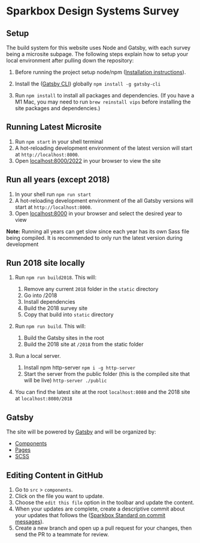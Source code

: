 Sparkbox Design Systems Survey
==============================

## Setup

The build system for this website uses Node and Gatsby, with each survey being a microsite subpage. The following steps explain how to setup your local environment after pulling down the repository:

1. Before running the project setup node/npm ([Installation instructions](https://github.com/joyent/node/wiki/Installing-Node.js-via-package-manager)).

2. Install the ([Gatsby CLI](https://www.gatsbyjs.org/docs/quick-start#install-the-gatsby-cli)) globally `npm install -g gatsby-cli`

3. Run `npm install` to install all packages and dependencies. (If you have a M1 Mac, you may need to run `brew reinstall vips` before installing the site packages and dependencies.)

## Running Latest Microsite

1. Run `npm start` in your shell terminal
2. A hot-reloading development environment of the latest version will start at `http://localhost:8000`.
3. Open [localhost:8000/2022](http://localhost:8000/2022) in your browser to view the site

## Run all years (except 2018)
1. In your shell run `npm run start`
2. A hot-reloading development environment of the all Gatsby versions will start at `http://localhost:8000`.
3. Open [localhost:8000](http://localhost:8000) in your browser and select the desired year to view

**Note:** Running all years can get slow since each year has its own Sass file being compiled. It is recommended to only run the latest version during development

## Run 2018 site locally

1. Run `npm run build2018`. This will:
   1. Remove any current `2018` folder in the `static` directory
   2. Go into /2018
   3. Install dependencies
   4. Build the 2018 survey site
   5. Copy that build into `static` directory

2. Run `npm run build`. This will:
   1. Build the Gatsby sites in the root
   2. Build the 2018 site at `/2018` from the static folder

3. Run a local server.
   1. Install npm http-server `npm i -g http-server`
   2. Start the server from the public folder (this is the compiled site that will be live) `http-server ./public`

4. You can find the latest site at the root `localhost:8080` and the 2018 site at `localhost:8080/2018`

## Gatsby

The site will be powered by [Gatsby](https://www.gatsbyjs.org) and will be organized by:
- [Components](#components)
- [Pages](#pages)
- [SCSS](#scss)

## Editing Content in GitHub

1. Go to `src` > `components`.
2. Click on the file you want to update.
3. Choose the `edit this file` option in the toolbar and update the content.
4. When your updates are complete, create a descriptive commit about your updates that follows the ([Sparkbox Standard on commit messages](https://github.com/sparkbox/standard/tree/master/code-style/git#the-art-of-the-commit-message)).
5. Create a new branch and open up a pull request for your changes, then send the PR to a teammate for review.
